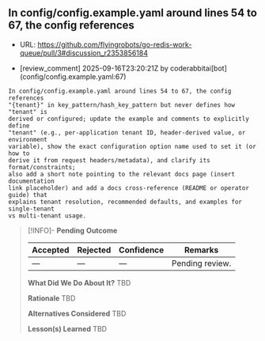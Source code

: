 ## In config/config.example.yaml around lines 54 to 67, the config references

- URL: https://github.com/flyingrobots/go-redis-work-queue/pull/3#discussion_r2353856184

- [review_comment] 2025-09-16T23:20:21Z by coderabbitai[bot] (config/config.example.yaml:67)

```text
In config/config.example.yaml around lines 54 to 67, the config references
"{tenant}" in key_pattern/hash_key_pattern but never defines how "tenant" is
derived or configured; update the example and comments to explicitly define
"tenant" (e.g., per-application tenant ID, header-derived value, or environment
variable), show the exact configuration option name used to set it (or how to
derive it from request headers/metadata), and clarify its format/constraints;
also add a short note pointing to the relevant docs page (insert documentation
link placeholder) and add a docs cross-reference (README or operator guide) that
explains tenant resolution, recommended defaults, and examples for single-tenant
vs multi-tenant usage.
```

> [!INFO]- **Pending**
> **Outcome**
> 
> | Accepted | Rejected | Confidence | Remarks |
> |----------|----------|------------|---------|
> | — | — | — | Pending review. |
>
> **What Did We Do About It?**
> TBD
>
> **Rationale**
> TBD
>
> **Alternatives Considered**
> TBD
>
> **Lesson(s) Learned**
> TBD

